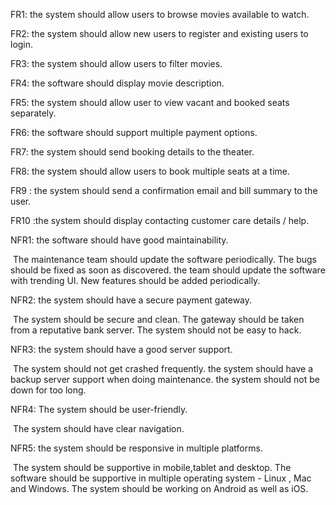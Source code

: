 





FR1:  the system should allow users to browse movies available to watch.

FR2: the system should allow new users to register and existing users to login.

FR3:  the system should allow users to filter movies.

FR4: the software should display movie description.

FR5:  the system should allow user to view vacant and booked seats separately.

FR6: the software should support multiple payment options.

FR7: the system should send booking details to the theater.

FR8: the system should allow users to book multiple seats at a time. 

FR9 : the system should send a confirmation email and bill summary to the user.

FR10 :the system should display contacting customer care details / help.





NFR1: the software should have good maintainability.

​			The maintenance team should update the software periodically. The bugs should be fixed as soon as 			discovered. the team should update the software with trending UI. New features should be added 			periodically.

NFR2: the system should have a secure payment gateway.

​			The system should be secure and clean. The gateway should be taken from a reputative bank server. 			The system should not be easy to hack.

NFR3: the system should have a good server support.

​			The system should not get crashed frequently. the system should have a backup server support 			when doing maintenance. the system should not be down for too long.

NFR4: The system should be user-friendly.

​			The system should have clear navigation. 

NFR5: the system should be responsive in multiple platforms.

​			The system should be supportive in mobile,tablet and desktop. The software should be supportive in 			multiple operating system  - Linux , Mac and Windows.  The system should be working on Android as 			well as iOS.

